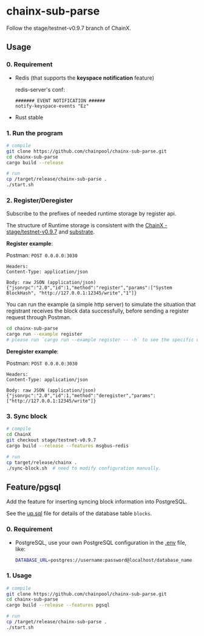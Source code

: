 # chainx-sub-parse

Follow the stage/testnet-v0.9.7 branch of ChainX.

## Usage

### 0. Requirement

- Redis (that supports the **keyspace notification** feature)

    redis-server's conf:

    ```
    ####### EVENT NOTIFICATION ######
    notify-keyspace-events "Ez"
    ```

- Rust stable

### 1. Run the program

```bash
# compile
git clone https://github.com/chainpool/chainx-sub-parse.git
cd chainx-sub-parse
cargo build --release

# run
cp /target/release/chainx-sub-parse .
./start.sh
```

### 2. Register/Deregister

Subscribe to the prefixes of needed runtime storage by register api.

The structure of Runtime storage is consistent with the [ChainX - stage/testnet-v0.9.7](https://github.com/chainpool/ChainX/tree/stage/testnet-v0.9.7) and [substrate](https://github.com/chainpool/substrate).

**Register example**:

Postman: `POST 0.0.0.0:3030`

```
Headers:
Content-Type: application/json

Body: raw JSON (application/json)
{"jsonrpc":"2.0","id":1,"method":"register","params":["System BlockHash", "http://127.0.0.1:12345/write","1"]}
```

You can run the example (a simple http server) to simulate the situation 
that registrant receives the block data successfully, 
before sending a register request through Postman.

```bash
cd chainx-sub-parse
cargo run --example register
# please run `cargo run --example register -- -h` to see the specific usage.
```

**Deregister example**:

Postman: `POST 0.0.0.0:3030`

```
Headers:
Content-Type: application/json

Body: raw JSON (application/json)
{"jsonrpc":"2.0","id":1,"method":"deregister","params":["http://127.0.0.1:12345/write"]}
```

### 3. Sync block

```bash
# compile
cd ChainX
git checkout stage/testnet-v0.9.7
cargo build --release --features msgbus-redis

# run
cp target/release/chainx .
./sync-block.sh  # need to modify configuration manually.
```

## Feature/pgsql

Add the feature for inserting syncing block information into PostgreSQL.
 
See the [up.sql](migrations/2019-02-12-082211_create_blocks/up.sql) file for details of the database table `blocks`.

### 0. Requirement

- PostgreSQL, use your own PostgreSQL configuration in the [.env](./.env) file, like:
    ```bash
    DATABASE_URL=postgres://username:password@localhost/database_name
    ```

### 1. Usage

```bash
# compile
git clone https://github.com/chainpool/chainx-sub-parse.git
cd chainx-sub-parse
cargo build --release --features pgsql

# run
cp /target/release/chainx-sub-parse .
./start.sh
```
